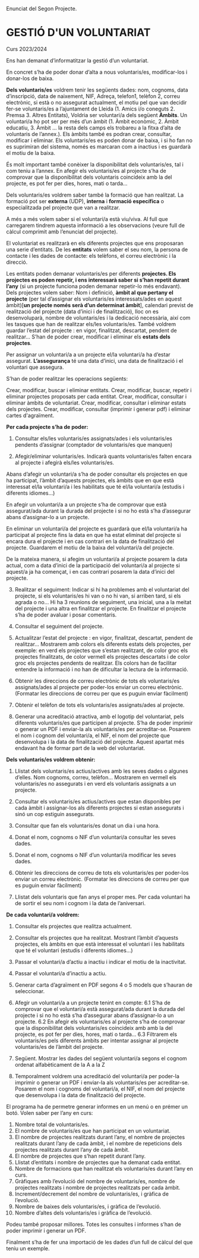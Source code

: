 Enunciat del Segon Projecte.
# GESTIÓ D'UN VOLUNTARIAT
Curs 2023/2024

Ens han demanat d’informatitzar la gestió d’un voluntariat.

En concret s’ha de poder donar d’alta a nous voluntaris/es, modificar-los i donar-los de baixa.

**Dels voluntaris/es** voldrem tenir les següents dades: nom, cognoms, data d’inscripció, data de
naixement, NIF, Adreça, telefon1, telèfon 2, correu electrònic, si està o no assegurat actualment, el
motiu pel que van decidir fer-se voluntaris/es a l’ajuntament de Lleida (1. Amics i/o coneguts 2.
Premsa 3. Altres Entitats), Voldria ser voluntari/a dels següent **Àmbits**. Un voluntari/a ho pot ser
per més d’un àmbit (1. Àmbit econòmic, 2. Àmbit educatiu, 3. Àmbit ... la resta dels camps els
trobareu a la fitxa d’alta de voluntaris de l’annex.). Els àmbits també es podran crear, consultar,
modificar i eliminar. Els voluntaris/es es poden donar de baixa, i si ho fan no es suprimiran del
sistema, només es marcaran com a inactius i es guardarà el motiu de la baixa.

És molt important també conèixer la disponibilitat dels voluntaris/es, tal i com teniu a l’annex. En
afegir els voluntaris/es al projecte s’ha de comprovar que la disponibilitat dels voluntaris coincideix
amb la del projecte, es pot fer per dies, hores, mati o tarda...

Dels voluntaris/es voldrem saber també la formació que han realitzat. La formació pot ser **externa**
(UDP), **interna** i **formació específica** o especialitzada pel projecte que van a realitzar.

A més a més volem saber si el voluntari/a està viu/viva. Al full que carregarem tindrem aquesta
informació a les observacions (veure full de càlcul comprimit amb l’enunciat del projecte).

El voluntariat es realitzarà en els diferents projectes que ens proposaran una serie d’entitats. De les
**entitats** volem saber el seu nom, la persona de contacte i les dades de contacte: els telèfons, el
correu electrònic i la direcció.

Les entitats poden demanar voluntaris/es per diferents **projectes. Els projectes es poden repetir, i
ens interessarà saber si s’han repetit durant l’any** (si un projecte funciona poden demanar
repetir-lo més endavant). Dels projectes volem saber: Nom i definició, **àmbit al que pertany el
projecte** (per tal d’assignar els voluntaris/es interessats/ades en aquest àmbit)[**un projecte només
serà d’un determinat àmbit**], calendari previst de realització del projecte (data d’inici i de
finalització), lloc on es desenvoluparà, nombre de voluntaris/es i la dedicació necessària, així com
les tasques que han de realitzar els/les voluntaris/es. També voldrem guardar l’estat del projecte : en
vigor, finalitzat, descartat, pendent de realitzar... S’han de poder crear, modificar i eliminar els
**estats dels projectes**.

Per assignar un voluntari/a a un projecte el/la voluntari/a ha d’estar assegurat. **L’assegurança** té una
data d’inici, una data de finalització i el voluntari que assegura.

S’han de poder realitzar les operacions següents:

Crear, modificar, buscar i eliminar entitats.
Crear, modificar, buscar, repetir i eliminar projectes proposats per cada entitat.
Crear, modificar, consultar i eliminar àmbits de voluntariat.
Crear, modificar, consultar i eliminar estats dels projectes.
Crear, modificar, consultar (imprimir i generar pdf) i eliminar cartes d'agraïment.

**Per cada projecte s’ha de poder:**

1. Consultar els/les voluntaris/es assignats/ades i els voluntaris/es pendents d’assignar (comptador
de voluntaris/es que manquen)

2. Afegir/eliminar voluntaris/es. Indicarà quants voluntaris/es falten encara al projecte i afegirà
els/les voluntaris/es.

Abans d’afegir un voluntari/a s’ha de poder consultar els projectes en que ha participat, l’àmbit
d’aquests projectes, els àmbits que en que està interessat el/la voluntari/a i les habilitats que té el/la
voluntari/a (estudis i diferents idiomes...)

En afegir un voluntari/a a un projecte s’ha de comprovar que està assegurat/ada durant la durada del
projecte i si no ho està s’ha d’assegurar abans d’assignar-lo a un projecte.

En eliminar un voluntari/a del projecte es guardarà que el/la voluntari/a ha participat al projecte fins
la data en que ha estat eliminat del projecte si encara dura el projecte i en cas contrari en la data de
finalització del projecte. Guardarem el motiu de la baixa del voluntari/a del projecte.

De la mateixa manera, si afegim un voluntari/a al projecte posarem la data actual, com a data d’inici
de la participació del voluntari/a al projecte si aquest/a ja ha començat, i en cas contrari posarem la
data d’inici del projecte.

3. Realitzar el seguiment: Indicar si hi ha problemes amb el voluntariat del projecte, si els
voluntaris/es hi van o no hi van, si arriben tard, si els agrada o no... Hi ha 3 reunions de seguiment,
una inicial, una a la meitat del projecte i una altra en finalitzar el projecte. En finalitzar el projecte
s’ha de poder avaluar i posar comentaris.

4. Consultar el seguiment del projecte.
   
5. Actualitzar l’estat del projecte : en vigor, finalitzat, descartat, pendent de realitzar... Mostrarem
amb colors els diferents estats dels projectes, per exemple: en verd els projectes que s’estan
realitzant, de color groc els projectes finalitzats, de color vermell els projectes descartats i de color
groc els projectes pendents de realitzar. Els colors han de facilitar entendre la informació i no han de
dificultar la lectura de la informació.

6. Obtenir les direccions de correu electrònic de tots els voluntaris/es assignats/ades al projecte per
poder-los enviar un correu electrònic. (Formatar les direccions de correu per que es puguin enviar
fàcilment)

7. Obtenir el telèfon de tots els voluntaris/es assignats/ades al projecte.
   
8. Generar una acreditació atractiva, amb el logotip del voluntariat, pels diferents voluntaris/es que
participen al projecte. S’ha de poder imprimir o generar un PDF i enviar-la als voluntaris/es per
acreditar-se. Posarem el nom i cognom del voluntari/a, el NIF, el nom del projecte que desenvolupa
i la data de finalització del projecte. Aquest apartat més endavant ha de formar part de la web del
voluntariat.

**Dels voluntaris/es voldrem obtenir:**

1. Llistat dels voluntaris/es actius/actives amb les seves dades o algunes d’elles. Nom cognoms,
correu, telèfon... Mostrarem en vermell els voluntaris/es no assegurats i en verd els voluntaris
assignats a un projecte.

2. Consultar els voluntaris/es actius/actives que estan disponibles per cada àmbit i assignar-los als
diferents projectes si estan assegurats i sinó un cop estiguin assegurats.

3. Consultar que fan els voluntaris/es donat un dia i una hora.

4. Donat el nom, cognoms o NIF d’un voluntari/a consultar les seves dades.

5. Donat el nom, cognoms o NIF d’un voluntari/a modificar les seves dades.

6. Obtenir les direccions de correu de tots els voluntaris/es per poder-los enviar un correu
electrònic. (Formatar les direccions de correu per que es puguin enviar fàcilment)

7. Llistat dels voluntaris que fan anys el proper mes. Per cada voluntari ha de sortir el seu nom i
cognom i la data de l’aniversari.

**De cada voluntari/a voldrem:**

1. Consultar els projectes que realitza actualment.

2. Consultar els projectes que ha realitzat. Mostrant l’àmbit d’aquests projectes, els àmbits en que
està interessat el voluntari i les habilitats que té el voluntari (estudis i diferents idiomes...)

3. Passar el voluntari/a d’actiu a inactiu i indicar el motiu de la inactivitat.

4. Passar el voluntari/a d’inactiu a actiu.

5. Generar carta d’agraïment en PDF segons 4 o 5 models que s’hauran de seleccionar.

6. Afegir un voluntari/a a un projecte tenint en compte:
 6.1 S’ha de comprovar que el voluntari/a està assegurat/ada durant la durada del projecte i si no ho
està s’ha d’assegurar abans d’assignar-lo a un projecte.
 6.2 En afegir els voluntaris/es al projecte s’ha de comprovar que la disponibilitat dels voluntaris/es
coincideix amb amb la del projecte, es pot fer per dies, hores, mati o tarda...
 6.3 Filtrarem els voluntaris/es pels diferents àmbits per intentar assignar al projecte voluntaris/es
de l’àmbit del projecte.

7. Següent. Mostrar les dades del següent voluntari/a segons el cognom ordenat alfabèticament de la
A a la Z

8. Temporalment voldrem una acreditació del voluntari/a per poder-la imprimir o generar un PDF i
enviar-la als voluntaris/es per acreditar-se. Posarem el nom i cognoms del voluntari/a, el NIF, el
nom del projecte que desenvolupa i la data de finalització del projecte.

El programa ha de permetre generar informes en un menú o en prémer un botó. Volen saber per
l’any en curs:

1. Nombre total de voluntaris/es.
2. El nombre de voluntaris/es que han participat en un voluntariat.
3. El nombre de projectes realitzats durant l’any, el nombre de projectes realitzats durant l’any de
cada àmbit, i el nombre de repeticions dels projectes realitzats durant l’any de cada àmbit.
4. El nombre de projectes que s’han repetit durant l’any.
5. Llistat d’entitats i nombre de projectes que ha demanat cada entitat.
6. Nombre de formacions que han realitzat els voluntaris/es durant l’any en curs.
7. Gràfiques amb l’evolució del nombre de voluntaris/es, nombre de projectes realitzats i nombre de
projectes realitzats per cada àmbit.
8. Increment/decrement del nombre de voluntaris/es, i gràfica de l’evolució.
9. Nombre de baixes dels voluntaris/es, i gràfica de l’evolució.
10. Nombre d’altes dels voluntaris/es i gràfica de l’evolució.
    
Podeu també proposar millores. Totes les consultes i informes s’han de poder imprimir i generar un
PDF.

Finalment s’ha de fer una importació de les dades d’un full de càlcul del que teniu un exemple.
